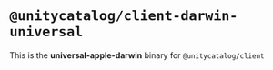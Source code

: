 # `@unitycatalog/client-darwin-universal`

This is the **universal-apple-darwin** binary for `@unitycatalog/client`
